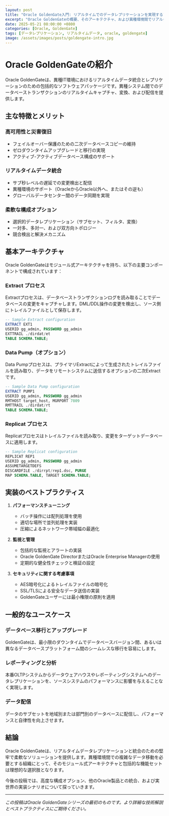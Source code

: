 ```yaml
---
layout: post
title: "Oracle GoldenGate入門: リアルタイムでのデータレプリケーションを実現するソリューション"
excerpt: "Oracle GoldenGateの概要、そのアーキテクチャ、および異種環境間でリアルタイムデータレプリケーションと統合を実現する方法について説明します。"
date: 2025-05-21 08:00:00 +0800
categories: [Oracle, GoldenGate]
tags: [データレプリケーション, リアルタイムデータ, oracle, goldengate]
image: /assets/images/posts/goldengate-intro.jpg
---
```


# Oracle GoldenGateの紹介

Oracle GoldenGateは、異種IT環境におけるリアルタイムデータ統合とレプリケーションのための包括的なソフトウェアパッケージです。異種システム間でのデータベーストランザクションのリアルタイムキャプチャ、変換、および配信を提供します。

## 主な特徴とメリット

### 高可用性と災害復旧
- フェイルオーバー保護のための二次データベースコピーの維持
- ゼロダウンタイムアップグレードと移行の実現
- アクティブ-アクティブデータベース構成のサポート

### リアルタイムデータ統合
- サブ秒レベルの遅延での変更検出と配信
- 異種環境のサポート（OracleからOracle以外へ、またはその逆も）
- グローバルデータセンター間のデータ同期を実現

### 柔軟な構成オプション
- 選択的データレプリケーション（サブセット、フィルタ、変換）
- 一対多、多対一、および双方向トポロジー
- 競合検出と解決メカニズム

## 基本アーキテクチャ

Oracle GoldenGateはモジュール式アーキテクチャを持ち、以下の主要コンポーネントで構成されています：

### Extract プロセス
Extractプロセスは、データベーストランザクションログを読み取ることでデータベースの変更をキャプチャします。DML/DDL操作の変更を検出し、ソース側にトレイルファイルとして保存します。

```sql
-- Sample Extract configuration
EXTRACT EXT1
USERID gg_admin, PASSWORD gg_admin
EXTTRAIL ./dirdat/et
TABLE SCHEMA.TABLE;
```

### Data Pump（オプション）
Data Pumpプロセスは、プライマリExtractによって生成されたトレイルファイルを読み取り、データをリモートシステムに送信するオプションの二次Extractです。

```sql
-- Sample Data Pump configuration
EXTRACT PUMP1
USERID gg_admin, PASSWORD gg_admin
RMTHOST target_host, MGRPORT 7809
RMTTRAIL ./dirdat/rt
TABLE SCHEMA.TABLE;
```

### Replicat プロセス
Replicatプロセスはトレイルファイルを読み取り、変更をターゲットデータベースに適用します。

```sql
-- Sample Replicat configuration
REPLICAT REP1
USERID gg_admin, PASSWORD gg_admin
ASSUMETARGETDEFS
DISCARDFILE ./dirrpt/rep1.dsc, PURGE
MAP SCHEMA.TABLE, TARGET SCHEMA.TABLE;
```

## 実装のベストプラクティス

1. **パフォーマンスチューニング**
   - バッチ操作には配列処理を使用
   - 適切な場所で並列処理を実装
   - 圧縮によるネットワーク帯域幅の最適化

2. **監視と管理**
   - 包括的な監視とアラートの実装
   - Oracle GoldenGate DirectorまたはOracle Enterprise Managerの使用
   - 定期的な健全性チェックと検証の設定

3. **セキュリティに関する考慮事項**
   - AES暗号化によるトレイルファイルの暗号化
   - SSL/TLSによる安全なデータ送信の実装
   - GoldenGateユーザーには最小権限の原則を適用

## 一般的なユースケース

### データベース移行とアップグレード
GoldenGateは、最小限のダウンタイムでデータベースバージョン間、あるいは異なるデータベースプラットフォーム間のシームレスな移行を容易にします。

### レポーティングと分析
本番OLTPシステムからデータウェアハウスやレポーティングシステムへのデータレプリケーションを、ソースシステムのパフォーマンスに影響を与えることなく実現します。

### データ配信
データのサブセットを地域別または部門別のデータベースに配信し、パフォーマンスと自律性を向上させます。

## 結論

Oracle GoldenGateは、リアルタイムデータレプリケーションと統合のための堅牢で柔軟なソリューションを提供します。異種環境間での複雑なデータ移動を必要とする組織にとって、そのモジュール式アーキテクチャと包括的な機能セットは理想的な選択肢となります。

今後の投稿では、高度な構成オプション、他のOracle製品との統合、および実世界の実装シナリオについて探っていきます。

---

*この投稿はOracle GoldenGateシリーズの最初のものです。より詳細な技術解説とベストプラクティスにご期待ください。*
